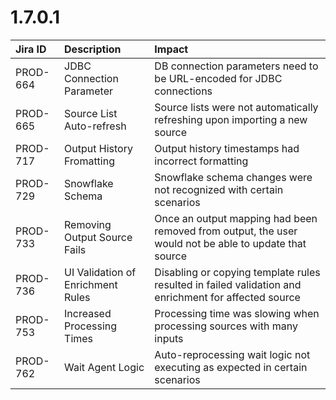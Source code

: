 # 1.7.0.1



| Jira ID | Description | Impact |
| :--- | :--- | :--- |
| PROD-664 | JDBC Connection Parameter | DB connection parameters need to be URL-encoded for JDBC connections |
| PROD-665 | Source List Auto-refresh | Source lists were not automatically refreshing upon importing a new source |
| PROD-717 | Output History Fromatting | Output history timestamps had incorrect formatting |
| PROD-729 | Snowflake Schema | Snowflake schema changes were not recognized with certain scenarios |
| PROD-733 | Removing Output Source Fails | Once an output mapping had been removed from output, the user would not be able to update that source |
| PROD-736 | UI Validation of Enrichment Rules | Disabling or copying template rules resulted in failed validation and enrichment for affected source |
| PROD-753 | Increased Processing Times | Processing time was slowing when processing sources with many inputs |
| PROD-762 | Wait Agent Logic | Auto-reprocessing wait logic not executing as expected in certain scenarios |



